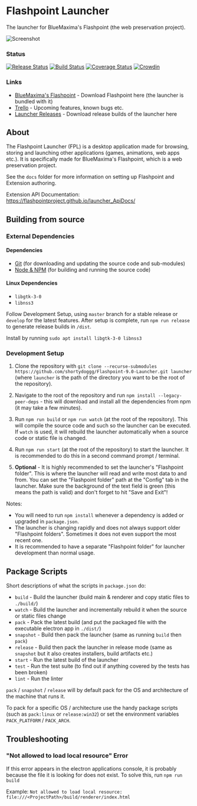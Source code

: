 # Flashpoint Launcher
The launcher for BlueMaxima's Flashpoint (the web preservation project).

![Screenshot](https://user-images.githubusercontent.com/10117720/55276674-a24e8c80-52f6-11e9-8b59-4fb396c36026.png)

### Status

[![Release Status](https://github.com/FlashpointProject/launcher/workflows/Release%20Status/badge.svg)](https://github.com/FlashpointProject/launcher)
[![Build Status](https://github.com/FlashpointProject/launcher/workflows/Build%20Status/badge.svg)](https://github.com/FlashpointProject/launcher)
[![Coverage Status](https://coveralls.io/repos/github/FlashpointProject/launcher/badge.svg?branch=master)](https://coveralls.io/github/FlashpointProject/launcher?branch=master)
[![Crowdin](https://badges.crowdin.net/flashpoint-launcher/localized.svg)](https://crowdin.com/project/flashpoint-launcher)

### Links
* [BlueMaxima's Flashpoint](http://bluemaxima.org/flashpoint) - Download Flashpoint here (the launcher is bundled with it)
* [Trello](https://trello.com/b/Tu9E5GLk/launcher) - Upcoming features, known bugs etc.
* [Launcher Releases](https://github.com/FlashpointProject/launcher/releases) - Download release builds of the launcher here

## About
The Flashpoint Launcher (FPL) is a desktop application made for browsing, storing and launching other applications (games, animations, web apps etc.). It is specifically made for BlueMaxima's Flashpoint, which is a web preservation project.

See the `docs` folder for more information on setting up Flashpoint and Extension authoring.

Extension API Documentation: https://flashpointproject.github.io/launcher_ApiDocs/

## Building from source

### External Dependencies

#### Dependencies
* [Git](https://git-scm.com/downloads) (for downloading and updating the source code and sub-modules)
* [Node & NPM](https://nodejs.org/en/download/) (for building and running the source code)

#### Linux Dependencies
* `libgtk-3-0`
* `libnss3`

Follow Development Setup, using ``master`` branch for a stable release or ``develop`` for the latest features. After setup is complete, run ``npm run release`` to generate release builds in ``/dist``.

Install by running ``sudo apt install libgtk-3-0 libnss3``

### Development Setup

1. Clone the repository with ``git clone --recurse-submodules https://github.com/shortydoggg/Flashpoint-9.0-Launcher.git launcher`` (where ``launcher`` is the path of the directory you want to be the root of the repository).

2. Navigate to the root of the repository and run ``npm install --legacy-peer-deps`` - this will download and install all the dependencies from npm (it may take a few minutes).

3. Run ``npm run build`` or ``npm run watch`` (at the root of the repository). This will compile the source code and such so the launcher can be executed. If ``watch`` is used, it will rebuild the launcher automatically when a source code or static file is changed.

4. Run ``npm run start`` (at the root of the repository) to start the launcher. It is recommended to do this in a second command prompt / terminal.

5. **Optional** - It is highly recommended to set the launcher's "Flashpoint folder". This is where the launcher will read and write most data to and from. You can set the "Flashpoint folder" path at the "Config" tab in the launcher. Make sure the background of the text field is green (this means the path is valid) and don't forget to hit "Save and Exit"!

Notes:

* You will need to run ``npm install`` whenever a dependency is added or upgraded in ``package.json``.
* The launcher is changing rapidly and does not always support older "Flashpoint folders". Sometimes it does not even support the most recent one.
* It is recommended to have a separate "Flashpoint folder" for launcher development than normal usage.

## Package Scripts
Short descriptions of what the scripts in ``package.json`` do:

* ``build`` - Build the launcher (build main & renderer and copy static files to ``./build/``)
* ``watch`` - Build the launcher and incrementally rebuild it when the source or static files change
* ``pack`` - Pack the latest build (and put the packaged file with the executable electron app in ``./dist/``)
* ``snapshot`` - Build then pack the launcher (same as running ``build`` then ``pack``)
* ``release`` - Build then pack the launcher in release mode (same as ``snapshot`` but it also creates installers, build artifacts etc.)
* ``start`` - Run the latest build of the launcher
* ``test`` - Run the test suite (to find out if anything covered by the tests has been broken)
* ``lint`` - Run the linter

``pack`` / ``snapshot`` / ``release`` will by default pack for the OS and architecture of the machine that runs it.

To pack for a specific OS / architecture use the handy package scripts (such as ``pack:linux`` or ``release:win32``) or set the environment variables ``PACK_PLATFORM`` / ``PACK_ARCH``.

## Troubleshooting

### "Not allowed to load local resource" Error
If this error appears in the electron applications console, it is probably because the file it is looking for does not exist. To solve this, run ``npm run build``

Example: ``Not allowed to load local resource: file:///<ProjectPath>/build/renderer/index.html``

